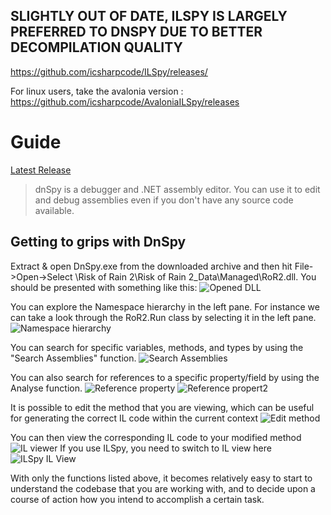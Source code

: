 ## SLIGHTLY OUT OF DATE, ILSPY IS LARGELY PREFERRED TO DNSPY DUE TO BETTER DECOMPILATION QUALITY #
https://github.com/icsharpcode/ILSpy/releases/

For linux users, take the avalonia version : https://github.com/icsharpcode/AvaloniaILSpy/releases

# Guide #

[Latest Release](https://github.com/0xd4d/dnSpy/releases)

> dnSpy is a debugger and .NET assembly editor. You can use it to edit and debug assemblies even if you don't have any source code available.

## Getting to grips with DnSpy

Extract & open DnSpy.exe from the downloaded archive and then hit File->Open->Select \Risk of Rain 2\Risk of Rain 2_Data\Managed\RoR2.dll. You should be presented with something like this:
![Opened DLL](https://i.imgur.com/5F3mZ20.png)

You can explore the Namespace hierarchy in the left pane. For instance we can take a look through the RoR2.Run class by selecting it in the left pane.
![Namespace hierarchy](https://i.imgur.com/nDxO0BW.png)

You can search for specific variables, methods, and types by using the "Search Assemblies" function.
![Search Assemblies](https://i.imgur.com/MmhYmft.png)

You can also search for references to a specific property/field by using the Analyse function.
![Reference property](https://i.imgur.com/IswRix1.png)
![Reference propert2](https://i.imgur.com/1OaQKhU.png)

It is possible to edit the method that you are viewing, which can be useful for generating the correct IL code within the current context
![Edit method](https://i.imgur.com/PYQhd2h.png)

You can then view the corresponding IL code to your modified method
![IL viewer](https://i.imgur.com/gKMSrH0.png)
If you use ILSpy, you need to switch to IL view here
![ILSpy IL View](https://cdn.discordapp.com/attachments/562704639569428506/962043759120515102/unknown.png)

With only the functions listed above, it becomes relatively easy to start to understand the codebase that you are working with, and to decide upon a course of action how you intend to accomplish a certain task.